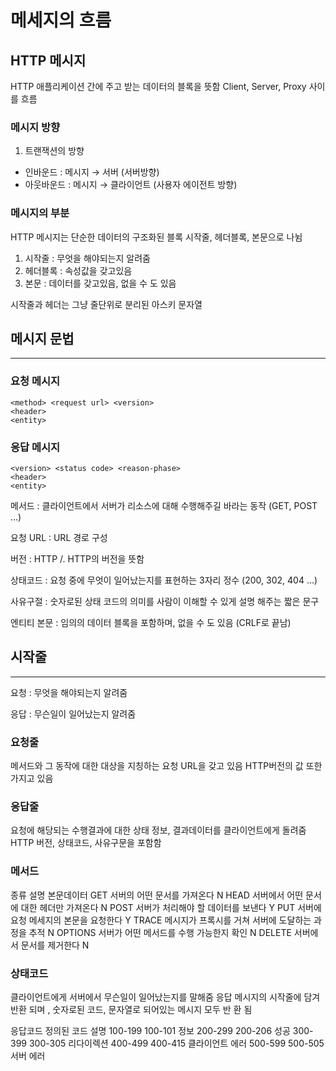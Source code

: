 # 메세지의 흐름
## HTTP 메시지

HTTP 애플리케이션 간에 주고 받는 데이터의 블록을 뜻함
Client, Server, Proxy 사이를 흐름

### 메시지 방향

1. 트랜잭션의 방향
- 인바운드 : 메시지 → 서버 (서버방향)
- 아웃바운드 : 메시지 → 클라이언트 (사용자 에이전트 방향)

### 메시지의 부분

HTTP 메시지는 단순한 데이터의 구조화된 블록
시작줄, 헤더블록, 본문으로 나뉨

1. 시작줄 : 무엇을 해야되는지 알려줌
2. 헤더블록 : 속성값을 갖고있음
3. 본문 : 데이터를 갖고있음, 없을 수 도 있음

시작줄과 헤더는 그냥 줄단위로 분리된 아스키 문자열

## 메시지 문법

---

### 요청 메시지

    <method> <request url> <version>
    <header>
    <entity>

### 응답 메시지

    <version> <status code> <reason-phase>
    <header>
    <entity>

메서드 : 클라이언트에서 서버가 리소스에 대해 수행해주길 바라는 동작 (GET, POST ...)

요청 URL : URL 경로 구성 

버전 : HTTP /<major>.<minor> HTTP의 버전을 뜻함 

상태코드 : 요청 중에 무엇이 일어났는지를 표현하는 3자리 정수 (200, 302, 404 ...)

사유구절 : 숫자로된 상태 코드의 의미를 사람이 이해할 수 있게 설명 해주는 짧은 문구

엔티티 본문 : 임의의 데이터 블록을 포함하며, 없을 수 도 있음 (CRLF로 끝남)

## 시작줄

---

요청 : 무엇을 해야되는지 알려줌

응답 : 무슨일이 일어났는지 알려줌

### 요청줄

메서드와 그 동작에 대한 대상을 지칭하는 요청 URL을 갖고 있음
HTTP버전의 값 또한 가지고 있음

### 응답줄

요청에 해당되는 수행결과에 대한 상태 정보, 결과데이터를 클라이언트에게 돌려줌
HTTP 버전, 상태코드, 사유구문을 포함함

### 메서드
종류                설명                                본문데이터
GET	     서버의 어떤 문서를 가져온다                    	N
HEAD	 서버에서 어떤 문서에 대한 헤더만 가져온다	         N
POST	 서버가 처리해야 할 데이터를 보낸다	                 Y
PUT	     서버에 요청 메세지의 본문을 요청한다	             Y
TRACE	 메시지가 프록시를 거쳐 서버에 도달하는 과정을 추적	  N
OPTIONS	 서버가 어떤 메서드를 수행 가능한지 확인	         N
DELETE	 서버에서 문서를 제거한다	                        N


### 상태코드

클라이언트에게 서버에서 무슨일이 일어났는지를 말해줌
응답 메시지의 시작줄에 담겨 반환 되며 , 숫자로된 코드, 문자열로 되어있는 메시지 모두 반 환 됨

응답코드    정의된 코드   설명
100-199	    100-101	    정보
200-299	    200-206	    성공
300-399	    300-305	    리다이렉션
400-499	    400-415	    클라이언트 에러
500-599	    500-505	    서버 에러